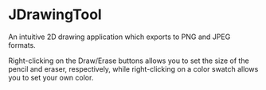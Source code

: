 # JDrawingTool
An intuitive 2D drawing application which exports to PNG and JPEG formats.

Right-clicking on the Draw/Erase buttons allows you to set the size of the pencil
and eraser, respectively, while right-clicking on a color swatch allows you to set
your own color.

